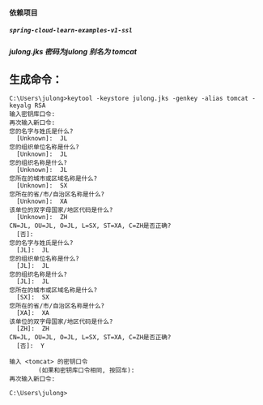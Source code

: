 #### 依赖项目

##### `spring-cloud-learn-examples-v1-ssl`

##### julong.jks 密码为julong 别名为 tomcat


## 生成命令：
```shell script
C:\Users\julong>keytool -keystore julong.jks -genkey -alias tomcat -keyalg RSA
输入密钥库口令:
再次输入新口令:
您的名字与姓氏是什么?
  [Unknown]:  JL
您的组织单位名称是什么?
  [Unknown]:  JL
您的组织名称是什么?
  [Unknown]:  JL
您所在的城市或区域名称是什么?
  [Unknown]:  SX
您所在的省/市/自治区名称是什么?
  [Unknown]:  XA
该单位的双字母国家/地区代码是什么?
  [Unknown]:  ZH
CN=JL, OU=JL, O=JL, L=SX, ST=XA, C=ZH是否正确?
  [否]:
您的名字与姓氏是什么?
  [JL]:  JL
您的组织单位名称是什么?
  [JL]:  JL
您的组织名称是什么?
  [JL]:  JL
您所在的城市或区域名称是什么?
  [SX]:  SX
您所在的省/市/自治区名称是什么?
  [XA]:  XA
该单位的双字母国家/地区代码是什么?
  [ZH]:  ZH
CN=JL, OU=JL, O=JL, L=SX, ST=XA, C=ZH是否正确?
  [否]:  Y

输入 <tomcat> 的密钥口令
        (如果和密钥库口令相同, 按回车):
再次输入新口令:

C:\Users\julong>

```

